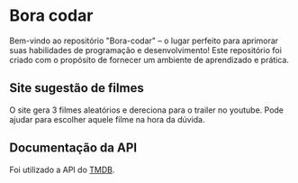 
# Bora codar

Bem-vindo ao repositório "Bora-codar" – o lugar perfeito para aprimorar suas habilidades de programação e desenvolvimento! Este repositório foi criado com o propósito de fornecer um ambiente de aprendizado e prática.



## Site sugestão de filmes 

O site gera 3 filmes aleatórios e dereciona para o trailer no youtube.
Pode ajudar para escolher aquele filme na hora da dúvida.



## Documentação da API
Foi utilizado a API do [TMDB](
[TMDB](https://developer.themoviedb.org/docs)).

<!--
#### Retorna todos os itens


```http
  GET /api/items
```

| Parâmetro   | Tipo       | Descrição                           |
| :---------- | :--------- | :---------------------------------- |
| `api_key` | `string` | **Obrigatório**. A chave da sua API |

#### Retorna um item

```http
  GET /api/items/${id}
```

| Parâmetro   | Tipo       | Descrição                                   |
| :---------- | :--------- | :------------------------------------------ |
| `id`      | `string` | **Obrigatório**. O ID do item que você quer |

#### add(num1, num2)

Recebe dois números e retorna a sua soma.
-->

